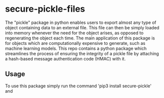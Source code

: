 # secure-pickle-files
The "pickle" package in python enables users to export almost any type of object containing data to an external file. This file can then be simply loaded into memory whenever the need for the object arises, as opposed to regenerating the object each time. The main application of this package is for objects which are computationally expensive to generate, such as machine learning models. This repo contains a python package which streamlines the process of ensuring the integrity of a pickle file by attaching a hash-based message authentication code (HMAC) with it.

## Usage

To use this package simply run the command 'pip3 install secure-pickle' and 
